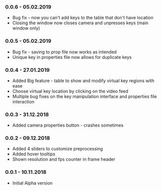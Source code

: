 ### 0.0.6 - 05.02.2019
* Bug fix - now you can't add keys to the table that don't have location
* Closing the window now closes camera and unpresses keys (main window only)

### 0.0.5 - 05.02.2019
* Bug fix - saving to prop file now works as intended
* Unique key in properties file now allows for duplicate keys 

### 0.0.4 - 27.01.2019
* Added Big feature - table to show and modify virtual key regions with ease
* Choose virtual key location by clicking on the video feed 
* Multiple bug fixes on the key manipulation interface and properties file interaction  

### 0.0.3 - 31.12.2018
* Added camera properties button - crashes sometimes

### 0.0.2 - 09.12.2018
* Added 4 sliders to customize preprocessing
* Added hover tooltips 
* Shown resolution and fps counter in frame header

### 0.0.1 - 10.11.2018
* Initial Alpha version


